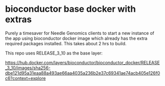 # bioconductor base docker with extras

Purely a timesaver for Needle Genomics clients to start a new instance
of the app using bioconductor docker image which already has the 
extra required packages installed. This takes about 2 hrs to build.

This repo uses RELEASE_3_10 as the base layer:

https://hub.docker.com/layers/bioconductor/bioconductor_docker/RELEASE_3_10/images/sha256-dbe121d95a31eaa88a493ae66aa4035a236b2e37c69341ae74acb405e126f0c6?context=explore

